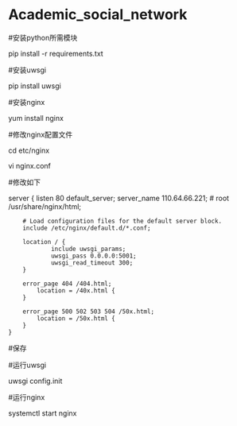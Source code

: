# Academic_social_network

#安装python所需模块

pip install -r requirements.txt

#安装uwsgi

pip install uwsgi

#安装nginx

yum install nginx

#修改nginx配置文件

cd etc/nginx

vi nginx.conf

#修改如下

server {
        listen       80 default_server;
        server_name  110.64.66.221;
        # root         /usr/share/nginx/html;

        # Load configuration files for the default server block.
        include /etc/nginx/default.d/*.conf;

        location / {
                include uwsgi_params;
                uwsgi_pass 0.0.0.0:5001;
                uwsgi_read_timeout 300;
        }

        error_page 404 /404.html;
            location = /40x.html {
        }

        error_page 500 502 503 504 /50x.html;
            location = /50x.html {
        }
    }

#保存

#运行uwsgi

uwsgi config.init

#运行nginx

systemctl start nginx